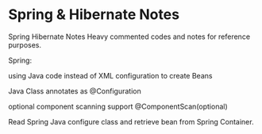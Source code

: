 # Spring & Hibernate Notes
Spring Hibernate Notes Heavy commented codes and notes for reference purposes.



Spring:

using Java code instead of XML configuration to create Beans

Java Class annotates as @Configuration

optional component scanning support @ComponentScan(optional)

Read Spring Java configure class and retrieve bean from Spring Container.